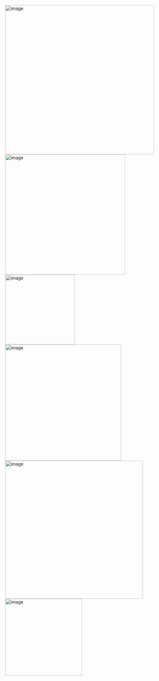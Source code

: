 <img width="479" alt="image" src="https://github.com/user-attachments/assets/5ba037bc-ef68-429a-aa19-d15fc8e3979d">
<img width="386" alt="image" src="https://github.com/user-attachments/assets/da4cc810-5bf5-427b-9cb0-e709c2fc8d04">
<img width="224" alt="image" src="https://github.com/user-attachments/assets/0daa01e0-b0f5-4758-8a92-8b655b0e4125">
<img width="373" alt="image" src="https://github.com/user-attachments/assets/2457c098-8ad5-45e9-b602-22dafcddc127">
<img width="443" alt="image" src="https://github.com/user-attachments/assets/22e6c2fe-7250-4e7a-974a-ffd076fda370">
<img width="247" alt="image" src="https://github.com/user-attachments/assets/d1ffafb5-5096-4773-ad6a-698902a61fca">
